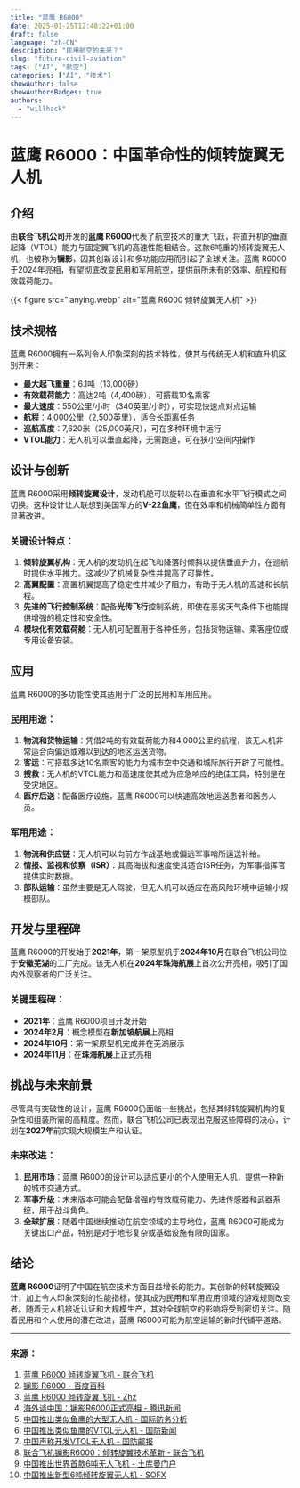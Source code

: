 ```yaml
---
title: "蓝鹰 R6000"
date: 2025-01-25T12:48:22+01:00
draft: false
language: "zh-CN"
description: "民用航空的未来？"
slug: "future-civil-aviation"
tags: ["AI", "航空"]
categories: ["AI", "技术"]
showAuthor: false
showAuthorsBadges: true
authors:
  - "willhack"
---
```

# 蓝鹰 R6000：中国革命性的倾转旋翼无人机

## 介绍
由**联合飞机公司**开发的**蓝鹰 R6000**代表了航空技术的重大飞跃，将直升机的垂直起降（VTOL）能力与固定翼飞机的高速性能相结合。这款6吨重的倾转旋翼无人机，也被称为**镧影**，因其创新设计和多功能应用而引起了全球关注。蓝鹰 R6000于2024年亮相，有望彻底改变民用和军用航空，提供前所未有的效率、航程和有效载荷能力。

{{< figure src="lanying.webp" alt="蓝鹰 R6000 倾转旋翼无人机" >}}

## 技术规格
蓝鹰 R6000拥有一系列令人印象深刻的技术特性，使其与传统无人机和直升机区别开来：

- **最大起飞重量**：6.1吨（13,000磅）
- **有效载荷能力**：高达2吨（4,400磅），可搭载10名乘客
- **最大速度**：550公里/小时（340英里/小时），可实现快速点对点运输
- **航程**：4,000公里（2,500英里），适合长距离任务
- **巡航高度**：7,620米（25,000英尺），可在多种环境中运行
- **VTOL能力**：无人机可以垂直起降，无需跑道，可在狭小空间内操作

## 设计与创新
蓝鹰 R6000采用**倾转旋翼设计**，发动机舱可以旋转以在垂直和水平飞行模式之间切换。这种设计让人联想到美国军方的**V-22鱼鹰**，但在效率和机械简单性方面有显著改进。

### 关键设计特点：
1. **倾转旋翼机构**：无人机的发动机在起飞和降落时倾斜以提供垂直升力，在巡航时提供水平推力。这减少了机械复杂性并提高了可靠性。
2. **高翼配置**：高置机翼提高了稳定性并减少了阻力，有助于无人机的高速和长航程。
3. **先进的飞行控制系统**：配备**光传飞行**控制系统，即使在恶劣天气条件下也能提供增强的稳定性和安全性。
4. **模块化有效载荷舱**：无人机可配置用于各种任务，包括货物运输、乘客座位或专用设备安装。

## 应用
蓝鹰 R6000的多功能性使其适用于广泛的民用和军用应用。

### 民用用途：
1. **物流和货物运输**：凭借2吨的有效载荷能力和4,000公里的航程，该无人机非常适合向偏远或难以到达的地区运送货物。
2. **客运**：可搭载多达10名乘客的能力为城市空中交通和城际旅行开辟了可能性。
3. **搜救**：无人机的VTOL能力和高速度使其成为应急响应的绝佳工具，特别是在受灾地区。
4. **医疗后送**：配备医疗设施，蓝鹰 R6000可以快速高效地运送患者和医务人员。

### 军用用途：
1. **物流和供应链**：无人机可以向前方作战基地或偏远军事哨所运送补给。
2. **情报、监视和侦察（ISR）**：其高海拔和速度使其适合ISR任务，为军事指挥官提供实时数据。
3. **部队运输**：虽然主要是无人驾驶，但无人机可以适应在高风险环境中运输小规模部队。

## 开发与里程碑
蓝鹰 R6000的开发始于**2021年**，第一架原型机于**2024年10月**在联合飞机公司位于**安徽芜湖**的工厂完成。该无人机在**2024年珠海航展**上首次公开亮相，吸引了国内外观察者的广泛关注。

### 关键里程碑：
- **2021年**：蓝鹰 R6000项目开发开始
- **2024年2月**：概念模型在**新加坡航展**上亮相
- **2024年10月**：第一架原型机完成并在芜湖展示
- **2024年11月**：在**珠海航展**上正式亮相

## 挑战与未来前景
尽管具有突破性的设计，蓝鹰 R6000仍面临一些挑战，包括其倾转旋翼机构的复杂性和组装所需的高精度。然而，联合飞机公司已表现出克服这些障碍的决心，计划在**2027年**前实现大规模生产和认证。

### 未来改进：
1. **民用市场**：蓝鹰 R6000的设计可以适应更小的个人使用无人机，提供一种新的城市交通方式。
2. **军事升级**：未来版本可能会配备增强的有效载荷能力、先进传感器和武器系统，用于战斗角色。
3. **全球扩展**：随着中国继续推动在航空领域的主导地位，蓝鹰 R6000可能成为关键出口产品，特别是对于地形复杂或基础设施有限的国家。

## 结论
**蓝鹰 R6000**证明了中国在航空技术方面日益增长的能力。其创新的倾转旋翼设计，加上令人印象深刻的性能指标，使其成为民用和军用应用领域的游戏规则改变者。随着无人机接近认证和大规模生产，其对全球航空的影响将受到密切关注。随着民用和个人使用的潜在改进，蓝鹰 R6000可能为航空运输的新时代铺平道路。

---

### 来源：
1. [蓝鹰 R6000 倾转旋翼飞机 - 联合飞机](https://www.uatair.com/en/product/info/71.html)
2. [镧影 R6000 - 百度百科](https://baike.baidu.com/item/%E9%95%A7%E5%BD%B1%20R6000/64998983)
3. [蓝鹰 R6000 倾转旋翼飞机 - Zhz](https://www.zhz.com/en/product/info/62.html)
4. [海外谈中国：镧影R6000正式亮相 - 腾讯新闻](https://news.qq.com/rain/a/20241015A04CYW00)
5. [中国推出类似鱼鹰的大型无人机 - 国际防务分析](https://internationaldefenceanalysis.com/china-unveils-massive-osprey-like-drone-the-lanying-r6000/)
6. [中国推出类似鱼鹰的VTOL无人机 - 国防新闻](https://www.thedefensenews.com/news-details/China-Unveils-Osprey-Like-VTOL-Drone-Lanying-R6000-Capable-of-2-Ton-Payload-and-4000km-Range/)
7. [中国声称开发VTOL无人机 - 国防邮报](https://thedefensepost.com/2024/10/18/china-development-vtol-drone/)
8. [联合飞机镧影R6000：倾转旋翼技术革新 - 联合飞机](https://www.aibangfly.com/a/7549)
9. [中国推出世界首款6吨无人飞机 - 土库曼门户](https://turkmenportal.com/en/blog/83671/china-introduced-the-worlds-first-6ton-unmanned-aircraft)
10. [中国推出新型6吨倾转旋翼无人机 - SOFX](https://www.sofx.com/china-unveils-new-6-ton-tiltrotor-drone/)
